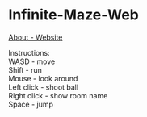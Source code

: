 # Infinite-Maze-Web

[About - Website](https://sites.google.com/d/19tmIasfCE9YxqUKNDQNeEMfa8wGggRHP/p/1u3vACPb4DsRUwsZ59T3ACRc1c7PIpnqt/edit)

Instructions:  
WASD - move  
Shift - run  
Mouse - look around  
Left click - shoot ball  
Right click - show room name  
Space - jump  
